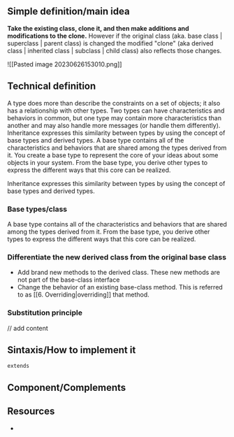 ## Simple definition/main idea
**Take the existing class, clone it, and then make additions and modifications to the clone.** However if the original class (aka. base class | superclass | parent class) is changed the modified "clone" (aka derived class | inherited class | subclass | child class) also reflects those changes.

![[Pasted image 20230626153010.png]]

## Technical definition
A type does more than describe the constraints on a set of objects; it also has a relationship with other types. Two types can have characteristics and behaviors in common, but one type may contain more characteristics than another and may also handle more messages (or handle them differently). Inheritance expresses this similarity between types by using the concept of base types and derived types. A base type contains all of the characteristics and behaviors that are shared among the types derived from it. You create a base type to represent the core of your ideas about some objects in your system. From the base type, you derive other types to express the different ways that this core can be realized.


Inheritance expresses this similarity between types by using the concept of base types and derived types.

### Base types/class
A base type contains all of the characteristics and behaviors that are shared among the types derived from it. From the base type, you derive other types to express the different ways that this core can be realized.


### Differentiate the new derived class from the original base class
- Add brand new methods to the derived class. These new methods are not part of the base-class interface
- Change the behavior of an existing base-class method. This is referred to as [[6. Overriding|overriding]] that method.

### Substitution principle
// add content

## Sintaxis/How to implement it

`extends`

## Component/Complements


## Resources
- 